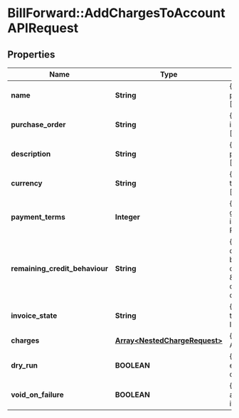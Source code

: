 # BillForward::AddChargesToAccountAPIRequest

## Properties
Name | Type | Description | Notes
------------ | ------------- | ------------- | -------------
**name** | **String** | {\&quot;description\&quot;:\&quot;Friendly name given to any Invoice immediately produced when adding charges.\&quot;,\&quot;verbs\&quot;:[\&quot;POST\&quot;,\&quot;GET\&quot;]} | [optional] 
**purchase_order** | **String** | {\&quot;description\&quot;:\&quot;Purchase order associated with any Invoice immediately produced when adding charges.\&quot;,\&quot;verbs\&quot;:[\&quot;POST\&quot;,\&quot;GET\&quot;]} | [optional] 
**description** | **String** | {\&quot;description\&quot;:\&quot;Description to apply to any Invoice immediately produced when adding charges\&quot;,\&quot;verbs\&quot;:[\&quot;POST\&quot;,\&quot;GET\&quot;]} | [optional] 
**currency** | **String** | {\&quot;description\&quot;:\&quot;Currency of the charges raised, specified by a three-character ISO 4217 currency code.\&quot;,\&quot;verbs\&quot;:[\&quot;GET\&quot;]} | [optional] 
**payment_terms** | **Integer** | {\&quot;description\&quot;:\&quot;Defines the &#39;payment terms&#39; for any Invoice generated as a result of this action. Number of days after the issued date that the invoice is due. Payment will be attempted regardless of the payment terms. Payment terms are all Net.\&quot;,\&quot;verbs\&quot;:[\&quot;GET\&quot;]} | [optional] 
**remaining_credit_behaviour** | **String** | {\&quot;default\&quot;:\&quot;&lt;span class&#x3D;\\\&quot;label label-default\\\&quot;&gt;Rollover&lt;/span&gt;\&quot;,\&quot;description\&quot;:\&quot;Defines the behaviour applied to any outstanding credit resulting from the application of the charge.&lt;br&gt;&lt;span class&#x3D;\\\&quot;label label-default\\\&quot;&gt;Rollover&lt;/span&gt; &amp;mdash; Outstanding credit is returned to the accounts credit pool.&lt;br&gt;&lt;span class&#x3D;\\\&quot;label label-default\\\&quot;&gt;Discard&lt;/span&gt; &amp;mdash; Outstanding credit is lost.\&quot;,\&quot;verbs\&quot;:[\&quot;POST\&quot;,\&quot;GET\&quot;]} | [optional] 
**invoice_state** | **String** | {\&quot;default\&quot;:\&quot;Pending\&quot;,\&quot;description\&quot;:\&quot;Stipulates the state of the resulting adhoc invoice if the invoicing type is Immediate\&quot;,\&quot;verbs\&quot;:[\&quot;POST\&quot;,\&quot;GET\&quot;]} | [optional] 
**charges** | [**Array&lt;NestedChargeRequest&gt;**](NestedChargeRequest.md) | {\&quot;description\&quot;:\&quot;The charges which shall be added to the Account.\&quot;,\&quot;verbs\&quot;:[\&quot;POST\&quot;,\&quot;GET\&quot;]} | [optional] 
**dry_run** | **BOOLEAN** | {\&quot;default\&quot;:\&quot;false\&quot;,\&quot;description\&quot;:\&quot;Calculate the effects of adding charges to an Account, but do not actually persist any changes.\&quot;,\&quot;verbs\&quot;:[\&quot;POST\&quot;,\&quot;GET\&quot;]} | [optional] 
**void_on_failure** | **BOOLEAN** | {\&quot;default\&quot;:true,\&quot;description\&quot;:\&quot;If we have created an adhoc invoice and it has had an unsuccessful payment attempt, should we void it\&quot;,\&quot;verbs\&quot;:[\&quot;POST\&quot;,\&quot;GET\&quot;]} | [optional] 


